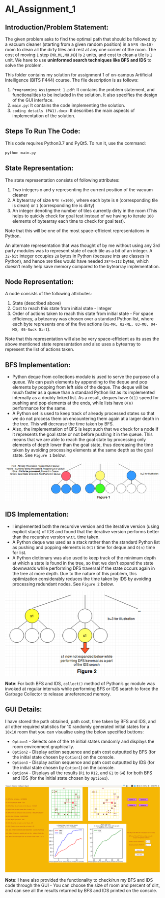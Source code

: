 # AI_Assignment_1

## Introduction/Problem Statement:

The given problem asks to find the optimal path that should be followed by a vacuum cleaner (starting from a given random position) in a `N*N (N=10)` room to clean all the dirty tiles and rest at any one corner of the room. The cost of moving `1` step (`MR,ML,MU,MD`) is `2` units, and cost to clean a tile is `1` unit. We have to use **uninformed search techniques like BFS and IDS** to solve the problem.

This folder contains my solution for assignment 1 of on-campus Artificial Intelligence (BITS F444) course. The file description is as follows:

1. `Programming Assignment 1.pdf`: It contains the problem statement, and functionalities to be included in the solution. It also specifies the design of the GUI interface.
2. `main.py`: It contains the code implementing the solution.
3. `coding details (PA1).docx`: It describes the main aspects of implementation of the solution.

## Steps To Run The Code:
This code requires Python3.7 and PyQt5. To run it, use the command:
```sh
python main.py
``` 

## State Representation:

The state representation consists of following attributes:
1. Two integers x and y representing the current position of the vacuum cleaner
2. A bytearray of size `N*N (=100)`, where each byte is `0` (corresponding tile is clean) or `1` (corresponding tile is dirty)
3. An integer denoting the number of tiles currently dirty in the room (This helps to quickly check for goal test instead of we having to iterate `100` elements of bytearray each time to check for goal test).

Note that this will be one of the most space-efficient representations in Python.

An alternate representation that was thought of by me without using any 3rd party modules was to represent state of each tile as a bit of an integer. A `32-bit` integer occupies `28` bytes in Python (because ints are classes in Python), and hence `100` tiles would have needed `28*4=112` bytes, which doesn’t really help save memory compared to the bytearray implementation.

## Node Representation:

A node consists of the following attributes:
1. State (described above)
2. Cost to reach this state from initial state - Integer
3. Order of actions taken to reach this state from initial state - For space efficiency, a bytearray was chosen over a standard Python list, where each byte represents one of the five actions (`01-MR, 02-ML, 03-MU, 04-MD, 05-Suck Dirt`).

Note that this representation will also be very space-efficient as its uses the above mentioned state representation and also uses a bytearray to represent the list of actions taken.

## BFS Implementation:

* Python deque from collections module is used to serve the purpose of a queue. We can push elements by appending to the deque and pop elements by popping from left side of the deque. The deque will be much faster as a queue than a standard Python list as its implemented internally as a doubly linked list. As a result, deques have `O(1)` speed for pushing and pop elements at the ends, while lists have `O(n)` performance for the same.
* A Python set is used to keep track of already processed states so that we do not process them on encountering them again at a larger depth in the tree. This will decrease the time taken by BFS.
* Also, the implementation of BFS is kept such that we check for a node if it represents the goal state or not before pushing it in the queue. This means that we are able to reach the goal state by processing only elements of depth lower than the goal state, thus decreasing the time taken by avoiding processing elements at the same depth as the goal state. See `Figure 1` below.

![Figure 1](./imgs/figure1.png)

## IDS Implementation:

* I implemented both the recursive version and the iterative version (using explicit stack) of IDS and found that the iterative version performs better than the recursive version w.r.t. time taken.
* A Python deque was used as a stack rather than the standard Python list as pushing and popping elements is `O(1)` time for deque and `O(n)` time for list.
* A Python dictionary was also used to keep track of the minimum depth at which a state is found in the tree, so that we don’t expand the state downwards while performing DFS traversal if the state occurs again in the tree at more depth. Due to the nature of this problem, this optimization considerably reduces the time taken by IDS by avoiding processing redundant nodes. See `Figure 2` below.

![Figure 2](./imgs/figure2.png)

**Note**: For both BFS and IDS, `collect()` method of Python’s `gc` module was invoked at regular intervals while performing BFS or IDS search to force the Garbage Collector to release unreferenced memory.

## GUI Details:

I have stored the path obtained, path cost, time taken by BFS and IDS, and all other required statistics for 10 randomly generated initial states for a `10x10` room that you can visualise using the below specified buttons:

* `Option1` - Selects one of the `10` initial states randomly and displays the room environment graphically.
* `Option2` - Display action sequence and path cost outputted by BFS (for the initial state chosen by `Option1`) on the console.
* `Option3` - Display action sequence and path cost outputted by IDS (for the initial state chosen by `Option1`) on the console.
* `Option4` - Displays all the results (`R1` to `R12`, and `G1` to `G4`) for both BFS and IDS (for the initial state chosen by `Option1`).

![GUI Design](./imgs/gui.png)

**Note**: I have also provided the functionality to check/run my BFS and IDS code through the GUI - You can choose the size of room and percent of dirt, and can see all the results returned by BFS and IDS printed on the console.

